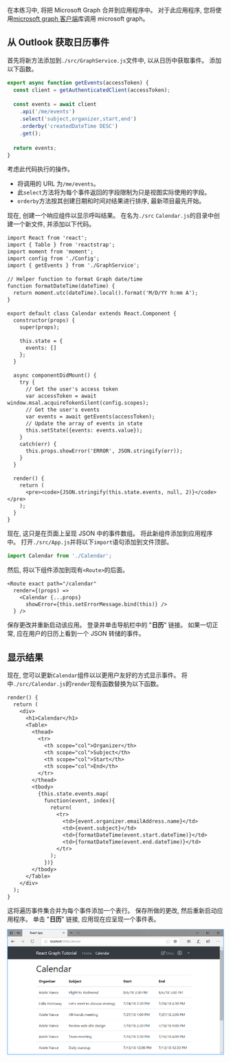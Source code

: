 <!-- markdownlint-disable MD002 MD041 -->

在本练习中, 将把 Microsoft Graph 合并到应用程序中。 对于此应用程序, 您将使用[microsoft graph 客户端](https://github.com/microsoftgraph/msgraph-sdk-javascript)库调用 microsoft graph。

## <a name="get-calendar-events-from-outlook"></a>从 Outlook 获取日历事件

首先将新方法添加到`./src/GraphService.js`文件中, 以从日历中获取事件。 添加以下函数。

```js
export async function getEvents(accessToken) {
  const client = getAuthenticatedClient(accessToken);

  const events = await client
    .api('/me/events')
    .select('subject,organizer,start,end')
    .orderby('createdDateTime DESC')
    .get();

  return events;
}
```

考虑此代码执行的操作。

- 将调用的 URL 为`/me/events`。
- 此`select`方法将为每个事件返回的字段限制为只是视图实际使用的字段。
- `orderby`方法按其创建日期和时间对结果进行排序, 最新项目最先开始。

现在, 创建一个响应组件以显示呼叫结果。 在名为`./src` `Calendar.js`的目录中创建一个新文件, 并添加以下代码。

```JSX
import React from 'react';
import { Table } from 'reactstrap';
import moment from 'moment';
import config from './Config';
import { getEvents } from './GraphService';

// Helper function to format Graph date/time
function formatDateTime(dateTime) {
  return moment.utc(dateTime).local().format('M/D/YY h:mm A');
}

export default class Calendar extends React.Component {
  constructor(props) {
    super(props);

    this.state = {
      events: []
    };
  }

  async componentDidMount() {
    try {
      // Get the user's access token
      var accessToken = await window.msal.acquireTokenSilent(config.scopes);
      // Get the user's events
      var events = await getEvents(accessToken);
      // Update the array of events in state
      this.setState({events: events.value});
    }
    catch(err) {
      this.props.showError('ERROR', JSON.stringify(err));
    }
  }

  render() {
    return (
      <pre><code>{JSON.stringify(this.state.events, null, 2)}</code></pre>
    );
  }
}
```

现在, 这只是在页面上呈现 JSON 中的事件数组。 将此新组件添加到应用程序中。 打开`./src/App.js`并将以下`import`语句添加到文件顶部。

```js
import Calendar from './Calendar';
```

然后, 将以下组件添加到现有`<Route>`的后面。

```JSX
<Route exact path="/calendar"
  render={(props) =>
    <Calendar {...props}
      showError={this.setErrorMessage.bind(this)} />
  } />
```

保存更改并重新启动该应用。 登录并单击导航栏中的 "**日历**" 链接。 如果一切正常, 应在用户的日历上看到一个 JSON 转储的事件。

## <a name="display-the-results"></a>显示结果

现在, 您可以更新`Calendar`组件以以更用户友好的方式显示事件。 将中`./src/Calendar.js`的`render`现有函数替换为以下函数。

```JSX
render() {
  return (
    <div>
      <h1>Calendar</h1>
      <Table>
        <thead>
          <tr>
            <th scope="col">Organizer</th>
            <th scope="col">Subject</th>
            <th scope="col">Start</th>
            <th scope="col">End</th>
          </tr>
        </thead>
        <tbody>
          {this.state.events.map(
            function(event, index){
              return(
                <tr>
                  <td>{event.organizer.emailAddress.name}</td>
                  <td>{event.subject}</td>
                  <td>{formatDateTime(event.start.dateTime)}</td>
                  <td>{formatDateTime(event.end.dateTime)}</td>
                </tr>
              );
            })}
        </tbody>
      </Table>
    </div>
  );
}
```

这将遍历事件集合并为每个事件添加一个表行。 保存所做的更改, 然后重新启动应用程序。 单击 "**日历**" 链接, 应用现在应呈现一个事件表。

![事件表的屏幕截图](./images/add-msgraph-01.png)